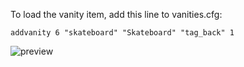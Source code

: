 To load the vanity item, add this line to vanities.cfg:

```addvanity 6 "skateboard" "Skateboard" "tag_back" 1```

![preview](preview.jpg)
